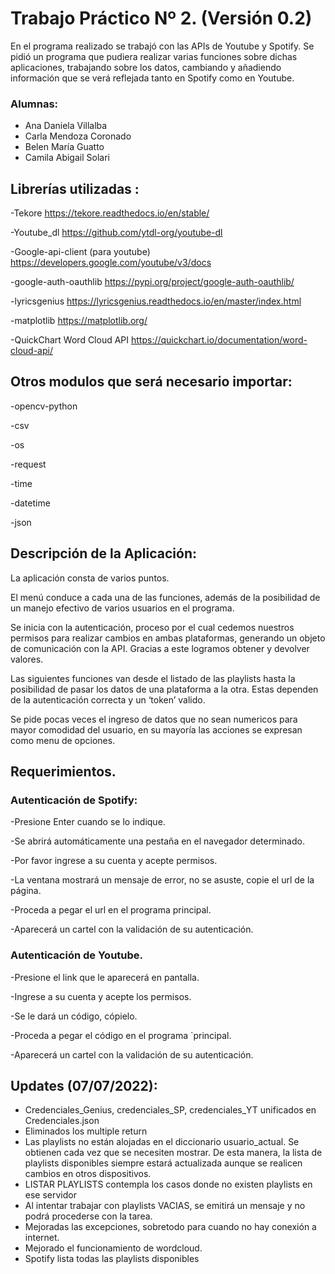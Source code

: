 # Trabajo Práctico Nº 2. (Versión 0.2)
En el programa realizado se trabajó con las APIs de Youtube y Spotify. Se pidió un programa que pudiera realizar varias funciones sobre dichas aplicaciones, trabajando sobre los datos, cambiando y añadiendo información que se verá reflejada tanto en Spotify como en Youtube.


### Alumnas:
* Ana Daniela Villalba
* Carla Mendoza Coronado
* Belen María Guatto
* Camila Abigail Solari


## Librerías utilizadas :
-Tekore https://tekore.readthedocs.io/en/stable/

-Youtube_dl  https://github.com/ytdl-org/youtube-dl

-Google-api-client (para youtube) https://developers.google.com/youtube/v3/docs

-google-auth-oauthlib https://pypi.org/project/google-auth-oauthlib/

-lyricsgenius https://lyricsgenius.readthedocs.io/en/master/index.html

-matplotlib https://matplotlib.org/

-QuickChart Word Cloud API https://quickchart.io/documentation/word-cloud-api/


## Otros modulos que será necesario importar:
-opencv-python 

-csv

-os

-request

-time

-datetime

-json


## Descripción de la Aplicación:

La aplicación consta de varios puntos.

El menú conduce a cada una de las funciones, además de la posibilidad de un manejo efectivo de varios usuarios en el programa.

Se inicia con la autenticación, proceso por el cual cedemos nuestros permisos para realizar cambios en ambas plataformas, generando un objeto de comunicación con la API. Gracias a este logramos obtener y devolver valores. 

Las siguientes funciones van desde el listado de las playlists hasta la posibilidad de pasar los datos de una plataforma a la otra. Estas dependen de la autenticación correcta y un ‘token’ valido.

Se pide pocas veces el ingreso de datos que no sean numericos para mayor comodidad del usuario, en su mayoría las acciones se expresan como menu de opciones.

## Requerimientos.

### Autenticación de Spotify:

-Presione Enter cuando se lo indique.

-Se abrirá automáticamente una pestaña en el navegador determinado.

-Por favor ingrese a su cuenta y acepte permisos.

-La ventana mostrará un mensaje de error, no se asuste, copie el url de la página.

-Proceda a pegar el url en el programa principal.

-Aparecerá un cartel con la validación de su autenticación.


### Autenticación de Youtube.

-Presione el link que le aparecerá en pantalla.

-Ingrese a su cuenta y acepte los permisos.

-Se le dará un código, cópielo.

-Proceda a pegar el código en el programa `principal.

-Aparecerá un cartel con la validación de su autenticación.

## Updates (07/07/2022):
* Credenciales_Genius, credenciales_SP, credenciales_YT unificados en Credenciales.json
* Eliminados los multiple return 
* Las playlists no están alojadas en el diccionario usuario_actual.
Se obtienen cada vez que se necesiten mostrar. De esta manera, 
la lista de playlists disponibles siempre estará actualizada aunque 
se realicen cambios en otros dispositivos.
* LISTAR PLAYLISTS contempla los casos donde no existen playlists en ese servidor
* Al intentar trabajar con playlists VACIAS, se emitirá un mensaje y no podrá procederse con la tarea.
* Mejoradas las excepciones, sobretodo para cuando no hay conexión a internet.
* Mejorado el funcionamiento de wordcloud.
* Spotify lista todas las playlists disponibles
